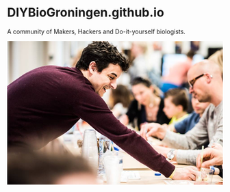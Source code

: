 # DIYBioGroningen.github.io

A community of Makers, Hackers and Do-it-yourself biologists.


![DIYbio at the Maakfestival 2017](20170520_Maakfestival.jpg)

